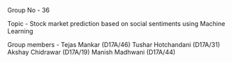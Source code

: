 Group No - 36

Topic - Stock market prediction based on social sentiments using Machine Learning

Group members -
Tejas Mankar (D17A/46)
Tushar Hotchandani (D17A/31)
Akshay Chidrawar (D17A/19)
Manish Madhwani (D17A/44)
